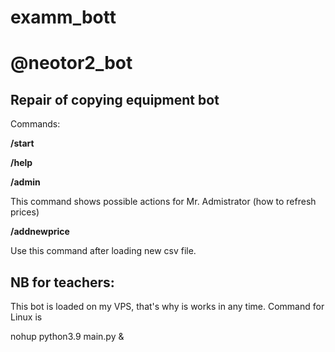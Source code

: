 # examm_bott
# @neotor2_bot

## Repair of copying equipment bot

Commands: 

**/start**

**/help**

**/admin**

This command shows possible actions for Mr. Admistrator (how to refresh prices)

**/addnewprice**

Use this command after loading new csv file. 


## NB for teachers: 

This bot is loaded on my VPS, that's why is works in any time. Command for Linux is 


nohup python3.9 main.py &



